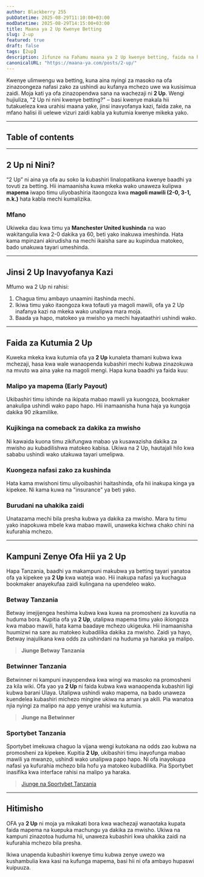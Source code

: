 ```yaml
---
author: Blackberry 255
pubDatetime: 2025-08-29T11:10:00+03:00
modDatetime: 2025-08-29T14:15:00+03:00
title: Maana ya 2 Up Kwenye Betting
slug: 2-up
featured: true
draft: false
tags: [2up]
description: Jifunze na Fahamu maana ya 2 Up kwenye betting, faida na hasara zake pamoja na kampuni zenye chaguo hili.
canonicalURL: "https://maana-ya.com/posts/2-up/"
---
```


Kwenye ulimwengu wa betting, kuna aina nyingi za masoko na ofa zinazoongeza nafasi zako za ushindi au kufanya mchezo uwe wa kusisimua zaidi. Moja kati ya ofa zinazopendwa sana na wachezaji ni **2 Up**. Wengi hujiuliza, "2 Up ni nini kwenye betting?" – basi kwenye makala hii tutakueleza kwa urahisi maana yake, jinsi inavyofanya kazi, faida zake, na mfano halisi ili uelewe vizuri zaidi kabla ya kutumia kwenye mikeka yako.

---

## Table of contents

---

## 2 Up ni Nini?

“2 Up” ni aina ya ofa au soko la kubashiri linalopatikana kwenye baadhi ya tovuti za betting. Hii inamaanisha kuwa mkeka wako unaweza kulipwa **mapema** iwapo timu uliyobashiria itaongoza kwa **magoli mawili (2-0, 3-1, n.k.)** hata kabla mechi kumalizika.

### Mfano

Ukiweka dau kwa timu ya **Manchester United kushinda** na wao wakitangulia kwa 2-0 dakika ya 60, beti yako inakuwa imeshinda. Hata kama mpinzani akirudisha na mechi ikaisha sare au kupindua matokeo, bado unakuwa tayari umeshinda.

---

## Jinsi 2 Up Inavyofanya Kazi

Mfumo wa 2 Up ni rahisi:

1. Chagua timu ambayo unaamini itashinda mechi.
2. Ikiwa timu yako itaongoza kwa tofauti ya magoli mawili, ofa ya 2 Up inafanya kazi na mkeka wako unalipwa mara moja.
3. Baada ya hapo, matokeo ya mwisho ya mechi hayataathiri ushindi wako.

---

## Faida za Kutumia 2 Up

Kuweka mkeka kwa kutumia ofa ya **2 Up** kunaleta thamani kubwa kwa mchezaji, hasa kwa wale wanaopenda kubashiri mechi kubwa zinazokuwa na mvuto wa aina yake na magoli mengi. Hapa kuna baadhi ya faida kuu:

### Malipo ya mapema (Early Payout)

Ukibashiri timu ishinde na ikipata mabao mawili ya kuongoza, bookmaker anakulipa ushindi wako papo hapo. Hii inamaanisha huna haja ya kungoja dakika 90 zikamilike.

### Kujikinga na comeback za dakika za mwisho

Ni kawaida kuona timu zikifungwa mabao ya kusawazisha dakika za mwisho au kubadilishwa matokeo kabisa. Ukiwa na 2 Up, hautajali hilo kwa sababu ushindi wako utakuwa tayari umelipwa.

### Kuongeza nafasi zako za kushinda

Hata kama mwishoni timu uliyoibashiri haitashinda, ofa hii inakupa kinga ya kipekee. Ni kama kuwa na "insurance" ya beti yako.

### Burudani na uhakika zaidi

Unatazama mechi bila presha kubwa ya dakika za mwisho. Mara tu timu yako inapokuwa mbele kwa mabao mawili, unaweka kichwa chako chini na kufurahia mchezo.

---

## Kampuni Zenye Ofa Hii ya 2 Up

Hapa Tanzania, baadhi ya makampuni makubwa ya betting tayari yanatoa ofa ya kipekee ya **2 Up** kwa wateja wao. Hii inakupa nafasi ya kuchagua bookmaker anayekufaa zaidi kulingana na upendeleo wako.

### Betway Tanzania

Betway imejijengea heshima kubwa kwa kuwa na promosheni za kuvutia na huduma bora. Kupitia ofa ya **2 Up**, utalipwa mapema timu yako ikiongoza kwa mabao mawili, hata kama baadaye mchezo ukigeuka. Hii inamaanisha huumizwi na sare au matokeo kubadilika dakika za mwisho. Zaidi ya hayo, Betway inajulikana kwa odds za ushindani na huduma ya haraka ya malipo.

> **<span class="text-success text-decoration-underline" onclick="OpenAff('betway')">Jiunge Betway Tanzania</span>**

### Betwinner Tanzania

Betwinner ni kampuni inayopendwa kwa wingi wa masoko na promosheni za kila wiki. Ofa yao ya **2 Up** ni faida kubwa kwa wanaopenda kubashiri ligi kubwa barani Ulaya. Utalipwa ushindi wako mapema, na bado unaweza kuendelea kubashiri michezo mingine ukiwa na amani ya akili. Pia wanatoa njia nyingi za malipo na app yenye urahisi wa kutumia.

> **<span class="text-success text-decoration-underline" onclick="OpenAff('betwinner')">Jiunge na Betwinner</span>**

### Sportybet Tanzania

Sportybet imekuwa chaguo la vijana wengi kutokana na odds zao kubwa na promosheni za kipekee. Kupitia **2 Up**, ukibashiri timu inayofunga mabao mawili ya mwanzo, ushindi wako unalipwa papo hapo. Ni ofa inayokupa nafasi ya kufurahia mchezo bila hofu ya matokeo kubadilika. Pia Sportybet inasifika kwa interface rahisi na malipo ya haraka.

> [Jiunge na Sportybet Tanzania](https://www.sportybet.com/tz/)

---

## Hitimisho

OFA ya **2 Up** ni moja ya mikakati bora kwa wachezaji wanaotaka kupata faida mapema na kuepuka machungu ya dakika za mwisho. Ukiwa na kampuni zinazotoa huduma hii, unaweza kubashiri kwa uhakika zaidi na kufurahia mchezo bila presha.

Ikiwa unapenda kubashiri kwenye timu kubwa zenye uwezo wa kushambulia kwa kasi na kufunga mapema, basi hii ni ofa ambayo hupaswi kuipuuza.  

